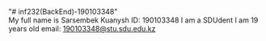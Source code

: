 "# inf232(BackEnd)-190103348"  
My full name is Sarsembek Kuanysh 
ID: 190103348
I am a SDUdent
I am 19 years old
email: 190103348@stu.sdu.edu.kz